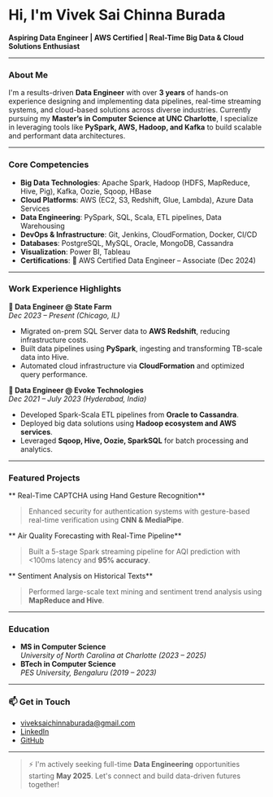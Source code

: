 # Hi, I'm Vivek Sai Chinna Burada

 **Aspiring Data Engineer | AWS Certified | Real-Time Big Data & Cloud Solutions Enthusiast**

---

###  About Me

I'm a results-driven **Data Engineer** with over **3 years** of hands-on experience designing and implementing data pipelines, real-time streaming systems, and cloud-based solutions across diverse industries. Currently pursuing my **Master’s in Computer Science at UNC Charlotte**, I specialize in leveraging tools like **PySpark, AWS, Hadoop, and Kafka** to build scalable and performant data architectures.

---

### Core Competencies

- **Big Data Technologies**: Apache Spark, Hadoop (HDFS, MapReduce, Hive, Pig), Kafka, Oozie, Sqoop, HBase
- **Cloud Platforms**: AWS (EC2, S3, Redshift, Glue, Lambda), Azure Data Services
- **Data Engineering**: PySpark, SQL, Scala, ETL pipelines, Data Warehousing
- **DevOps & Infrastructure**: Git, Jenkins, CloudFormation, Docker, CI/CD
- **Databases**: PostgreSQL, MySQL, Oracle, MongoDB, Cassandra
- **Visualization**: Power BI, Tableau
- **Certifications**: 🏅 AWS Certified Data Engineer – Associate (Dec 2024)

---

###  Work Experience Highlights

**🔹 Data Engineer @ State Farm**  
*Dec 2023 – Present (Chicago, IL)*  
- Migrated on-prem SQL Server data to **AWS Redshift**, reducing infrastructure costs.
- Built data pipelines using **PySpark**, ingesting and transforming TB-scale data into Hive.
- Automated cloud infrastructure via **CloudFormation** and optimized query performance.

**🔹 Data Engineer @ Evoke Technologies**  
*Dec 2021 – July 2023 (Hyderabad, India)*  
- Developed Spark-Scala ETL pipelines from **Oracle to Cassandra**.
- Deployed big data solutions using **Hadoop ecosystem and AWS services**.
- Leveraged **Sqoop, Hive, Oozie, SparkSQL** for batch processing and analytics.

---

###  Featured Projects

** Real-Time CAPTCHA using Hand Gesture Recognition**  
> Enhanced security for authentication systems with gesture-based real-time verification using **CNN & MediaPipe**.

** Air Quality Forecasting with Real-Time Pipeline**  
> Built a 5-stage Spark streaming pipeline for AQI prediction with <100ms latency and **95% accuracy**.

** Sentiment Analysis on Historical Texts**  
> Performed large-scale text mining and sentiment trend analysis using **MapReduce and Hive**.

---

###  Education

- **MS in Computer Science**  
  *University of North Carolina at Charlotte (2023 – 2025)*  
- **BTech in Computer Science**  
  *PES University, Bengaluru (2019 – 2023)*  

---

### 📫 Get in Touch

-  [viveksaichinnaburada@gmail.com](mailto:viveksaichinnaburada@gmail.com)  
-  [LinkedIn](https://www.linkedin.com/in/vivek-sai-chinna-burada-a50873215/)  
-  [GitHub](https://github.com/viveksaichinna)

---

> ⚡ I'm actively seeking full-time **Data Engineering** opportunities starting **May 2025**. Let's connect and build data-driven futures together!
